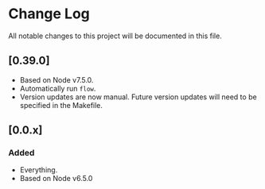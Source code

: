 # Change Log
All notable changes to this project will
be documented in this file.

## [0.39.0]
- Based on Node v7.5.0.
- Automatically run `flow`.
- Version updates are now manual. Future version updates will need to be specified in the Makefile.

## [0.0.x]
### Added
- Everything.
- Based on Node v6.5.0
